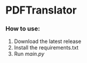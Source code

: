 # PDFTranslator

### How to use:
1. Download the latest release
2. Install the requirements.txt
3. Run *main.py*
